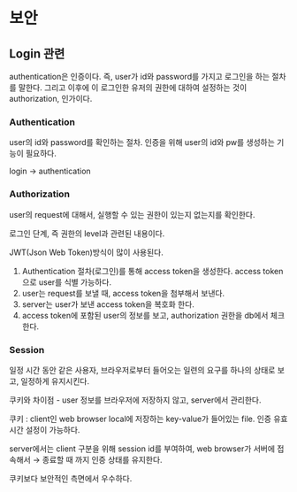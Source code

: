 # 보안



## Login 관련

authentication은 인증이다. 즉, user가 id와 password를 가지고 로그인을 하는 절차를 말한다.
그리고 이후에 이 로그인한 유저의 권한에 대하여 설정하는 것이 authorization, 인가이다.

### Authentication

user의 id와 password를 확인하는 절차. 인증을 위해 user의 id와 pw를 생성하는 기능이 필요하다.

login → authentication

### Authorization

user의 request에 대해서, 실행할 수 있는 권한이 있는지 없는지를 확인한다.

로그인 단계, 즉 권한의 level과 관련된 내용이다.

JWT(Json Web Token)방식이 많이 사용된다.

1. Authentication 절차(로그인)를 통해 access token을 생성한다. access token으로 user를 식별 가능하다.
2. user는 request를 보낼 때, access token을 첨부해서 보낸다.
3. server는 user가 보낸 access token을 복호화 한다.
4. access token에 포함된 user의 정보를 보고, authorization 권한을 db에서 체크한다.

### Session

일정 시간 동안 같은 사용자, 브라우저로부터 들어오는 일련의 요구를 하나의 상태로 보고, 일정하게 유지시킨다.

쿠키와 차이점 - user 정보를 브라우저에 저장하지 않고, server에서 관리한다.

쿠키 : client인 web browser local에 저장하는 key-value가 들어있는 file. 인증 유효 시간 설정이 가능하다.

server에서는 client 구분을 위해 session id를 부여하여, web browser가 서버에 접속해서 → 종료할 때 까지 인증 상태를 유지한다.

쿠키보다 보안적인 측면에서 우수하다.